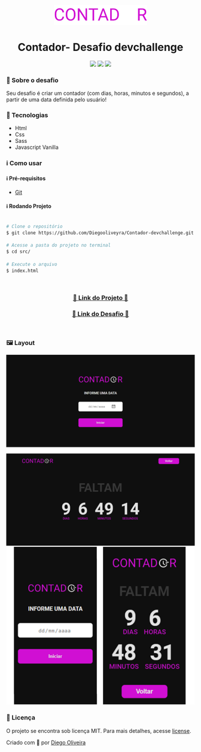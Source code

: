 <p align='center'><img width='250' src="./.github/logo.svg"></p>
<h1 align='center'>Contador- Desafio devchallenge </h1>
<p align='center'>
<img src="https://img.shields.io/github/languages/code-size/Diegooliveyra/Contador-devchallenge">
<img src="https://img.shields.io/github/last-commit/Diegooliveyra/Contador-devchallenge">
<img src="https://img.shields.io/github/license/Diegooliveyra/Contador-devchallenge">
</p>

<h3>🔖 Sobre o desafio</h3>
<p>Seu desafio é criar um contador (com dias, horas, minutos e segundos), a partir de uma data definida pelo usuário!<p>

<h3>🚀 Tecnologias</h3>
<ul>
    <li>Html</li>
    <li>Css</li>
    <li>Sass</li>
    <li>Javascript Vanilla</li>
</ul>

<h3>ℹ️ Como usar</h3>

<h4>ℹ️ Pré-requisitos</h4>

<ul>
    <li><a href="https://git-scm.com/" target="_blank">Git</a></li>
</ul>

<h4>ℹ️ Rodando Projeto</h4>

```bash

# Clone o repositório
$ git clone https://github.com/Diegooliveyra/Contador-devchallenge.git

# Acesse a pasta do projeto no terminal
$ cd src/

# Execute o arquivo
$ index.html

```

</br>
<h3 align="center"><a href="https://contador-devchallenge.netlify.app/" target="_blank">🔖 Link do Projeto 🔖</a></h3>
<h3 align="center"><a href="https://devchallenge.now.sh/challenges/5ed6d70709347b1dbf411b37/details" target="_blank">🔖 Link do Desafio 🔖</a></h3>
</br>

<h3>🖼 Layout</h3>
<img src="./.github/desktop.png">
<img src="./.github/mobile.png">

<h3>📝 Licença</h3>
<p>O projeto se encontra sob licença MIT. Para mais detalhes, acesse <a href='LICENSE'>license<a>.</p>
<p>Criado com 💙 por <a href='https://github.com/Diegooliveyra/' target='blank'>Diego Oliveira</a></p>